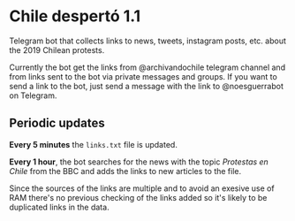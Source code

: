# Chile despertó 1.1

Telegram bot that collects links to news, tweets, instagram posts, etc. about the 2019 Chilean protests.

Currently the bot get the links from @archivandochile telegram channel and from links sent to the bot via private messages and groups.
If you want to send a link to the bot, just send a message with the link to @noesguerrabot on Telegram.

## Periodic updates

**Every 5 minutes** the ``links.txt`` file is updated. 

**Every 1 hour**, the bot searches for the news with the topic _Protestas en Chile_ from the BBC and adds the links to new articles to the 
file.

Since the sources of the links are multiple and to avoid an exesive use of RAM there's no previous checking of the links added so it's 
likely to be duplicated links in the data.

